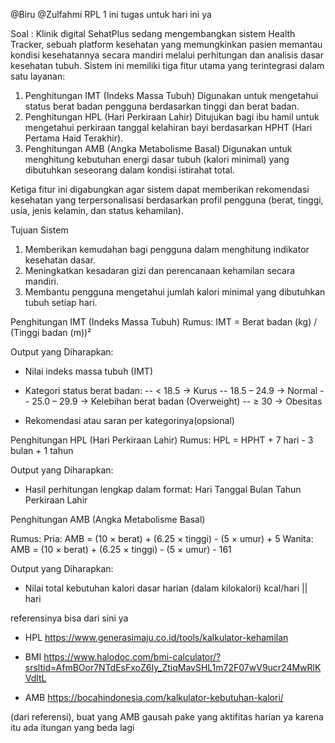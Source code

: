 @Biru @Zulfahmi RPL 1 
ini tugas untuk hari ini ya

Soal :
Klinik digital SehatPlus sedang mengembangkan sistem Health Tracker, sebuah platform kesehatan yang memungkinkan pasien memantau kondisi kesehatannya secara mandiri melalui perhitungan dan analisis dasar kesehatan tubuh.
Sistem ini memiliki tiga fitur utama yang terintegrasi dalam satu layanan:
1. Penghitungan IMT (Indeks Massa Tubuh)
Digunakan untuk mengetahui status berat badan pengguna berdasarkan tinggi dan berat badan.
2. Penghitungan HPL (Hari Perkiraan Lahir)
Ditujukan bagi ibu hamil untuk mengetahui perkiraan tanggal kelahiran bayi berdasarkan HPHT (Hari Pertama Haid Terakhir).
3. Penghitungan AMB (Angka Metabolisme Basal)
Digunakan untuk menghitung kebutuhan energi dasar tubuh (kalori minimal) yang dibutuhkan seseorang dalam kondisi istirahat total.

Ketiga fitur ini digabungkan agar sistem dapat memberikan rekomendasi kesehatan yang terpersonalisasi berdasarkan profil pengguna (berat, tinggi, usia, jenis kelamin, dan status kehamilan).

Tujuan Sistem
1. Memberikan kemudahan bagi pengguna dalam menghitung indikator kesehatan dasar.
2. Meningkatkan kesadaran gizi dan perencanaan kehamilan secara mandiri.
3. Membantu pengguna mengetahui jumlah kalori minimal yang dibutuhkan tubuh setiap hari.

Penghitungan IMT (Indeks Massa Tubuh)
Rumus:
IMT = Berat badan (kg) / (Tinggi badan (m))²

Output yang Diharapkan:
- Nilai indeks massa tubuh (IMT)

- Kategori status berat badan:
-- < 18.5 → Kurus
-- 18.5 – 24.9 → Normal
-- 25.0 – 29.9 → Kelebihan berat badan (Overweight)
-- ≥ 30 → Obesitas

- Rekomendasi atau saran per kategorinya(opsional)

Penghitungan HPL (Hari Perkiraan Lahir)
Rumus:
HPL = HPHT + 7 hari - 3 bulan + 1 tahun

Output yang Diharapkan:
- Hasil perhitungan lengkap dalam format:
Hari
Tanggal
Bulan
Tahun Perkiraan Lahir

Penghitungan AMB (Angka Metabolisme Basal)

Rumus:
Pria: AMB = (10 × berat) + (6.25 × tinggi) - (5 × umur) + 5
Wanita: AMB = (10 × berat) + (6.25 × tinggi) - (5 × umur) - 161

Output yang Diharapkan:
- Nilai total kebutuhan kalori dasar harian (dalam kilokalori) kcal/hari || hari

referensinya bisa dari sini ya
- HPL
https://www.generasimaju.co.id/tools/kalkulator-kehamilan

- BMI
https://www.halodoc.com/bmi-calculator/?srsltid=AfmBOor7NTdEsFxoZ6Iy_ZtiqMavSHL1m72F07wV9ucr24MwRlKVdltL

- AMB
https://bocahindonesia.com/kalkulator-kebutuhan-kalori/

(dari referensi), buat yang AMB gausah pake yang aktifitas harian ya karena itu ada itungan yang beda lagi